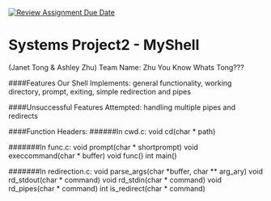 [![Review Assignment Due Date](https://classroom.github.com/assets/deadline-readme-button-22041afd0340ce965d47ae6ef1cefeee28c7c493a6346c4f15d667ab976d596c.svg)](https://classroom.github.com/a/Tfg6waJb)
# Systems Project2 - MyShell
 (Janet Tong & Ashley Zhu)
 Team Name: Zhu You Know Whats Tong??? 

####Features Our Shell Implements: 
general functionality, working directory, prompt, exiting, simple redirection and pipes

####Unsuccessful Features Attempted: 
handling multiple pipes and redirects 

####Function Headers:
######In cwd.c:
void cd(char * path)

#######In func.c:
void prompt(char * shortprompt)
void execcommand(char * buffer)
void func()
int main()

#######In redirection.c:
void parse_args(char *buffer, char ** arg_ary)
void rd_stdout(char * command)
void rd_stdin(char * command)
void rd_pipes(char * command)
int is_redirect(char * command)